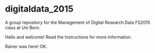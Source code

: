 # digitaldata_2015
A group repository for the Management of Digital Research Data FS2015 class
at Uni Bern.

Hello and welcome! Read the Instructions for more information.

Rainer was here!
OK.
